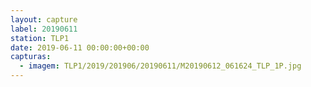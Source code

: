 ```yaml
---
layout: capture
label: 20190611
station: TLP1
date: 2019-06-11 00:00:00+00:00
capturas:
  - imagem: TLP1/2019/201906/20190611/M20190612_061624_TLP_1P.jpg
---
```

